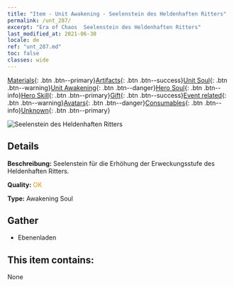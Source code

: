 ```yaml
---
title: "Item - Unit Awakening - Seelenstein des Heldenhaften Ritters"
permalink: /unt_287/
excerpt: "Era of Chaos  Seelenstein des Heldenhaften Ritters"
last_modified_at: 2021-06-30
locale: de
ref: "unt_287.md"
toc: false
classes: wide
---
```

 [Materials](/ItemsDE/){: .btn .btn--primary}[Artifacts](/ItemsDE/Artifacts/){: .btn .btn--success}[Unit Soul](/ItemsDE/UnitSoul/){: .btn .btn--warning}[Unit Awakening](/ItemsDE/UnitAwakening/){: .btn .btn--danger}[Hero Soul](/ItemsDE/HeroSoul/){: .btn .btn--info}[Hero Skill](/ItemsDE/HeroSkill/){: .btn .btn--primary}[Gift](/ItemsDE/Gift/){: .btn .btn--success}[Event related](/ItemsDE/Events/){: .btn .btn--warning}[Avatars](/ItemsDE/Avatars/){: .btn .btn--danger}[Consumables](/ItemsDE/Consumables/){: .btn .btn--info}[Unknown](/ItemsDE/Unknown/){: .btn .btn--primary}

 ![Seelenstein des Heldenhaften Ritters](/images/u/tia_qishi.jpg)

## Details
 **Beschreibung:** Seelenstein für die Erhöhung der Erweckungsstufe des Heldenhaften Ritters.

 **Quality:** <span style="color: #FF8C00">OK</span>

 **Type:** Awakening Soul

## Gather

*    Ebenenladen 

## This item contains:

  None

